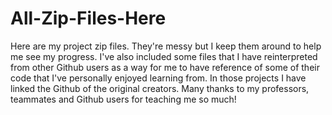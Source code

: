 # All-Zip-Files-Here
Here are my project zip files. They're messy but I keep them around to help me see my progress. I've also included some files that I have reinterpreted from other Github users as a way for me to have reference of some of their code that I've personally enjoyed learning from. In those projects I have linked the Github of the original creators. Many thanks to my professors, teammates and Github users for teaching me so much!
